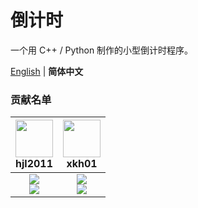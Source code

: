 # 倒计时

一个用 C++ / Python 制作的小型倒计时程序。

[English](./README.md) | **简体中文**

### 贡献名单

| <img src="https://avatars.githubusercontent.com/u/100132650?v=4" width="60px"></br> hjl2011 | <img src="https://avatars.githubusercontent.com/u/66284192?v=4" width="60px"></br> xkh01 |
| :---: | :---: |
| ![](https://shields.io/badge/Coding-green?logo=visual-studio-code&style=for-the-badge)<br>![](https://shields.io/badge/BugTester-yellow?logo=open-bug-bounty&style=for-the-badge) | ![](https://shields.io/badge/Coding-green?logo=visual-studio-code&style=for-the-badge)<br>![](https://shields.io/badge/BugTester-yellow?logo=open-bug-bounty&style=for-the-badge) |